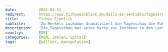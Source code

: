 ```yaml
---
date:          2021-04-11
redirect:      https://www.tichyseinblick.de/daili-es-sentials/tagesschau-corona-grafik-deutschlandkarte/
title:         Tichys Einblick
subtitle:      'Zu Merkels Lockdown dramatisiert die Tagesschau die Fakten - Panik gesucht'
description:   'Die Tagesschau hat seine Karte zur Inzidenz in den Landkreisen angepasst - eine Logik steht dahinter kaum. Doch so sieht alles gleich viel dramatischer aus. Im Netz sorgt dieser dreiste Manipulationsversuch für Belustigung.'
country:       [DE]
categories:    [MSM, Zahlen, Spital]
tags:          [willkür, manipulation]
---
```

